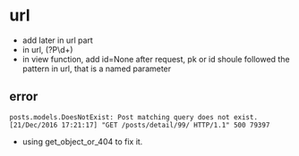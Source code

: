 # url

- add <id> later in url part
- in url, (?P<id>\d+)
- in view function, add id=None after request, pk or id shoule followed the pattern in url,
that is a named parameter


## error

```
posts.models.DoesNotExist: Post matching query does not exist.
[21/Dec/2016 17:21:17] "GET /posts/detail/99/ HTTP/1.1" 500 79397
```
- using get_object_or_404 to fix it.